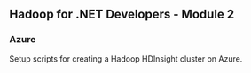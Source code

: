 ## Hadoop for .NET Developers - Module 2

### Azure

Setup scripts for creating a Hadoop HDInsight cluster on Azure.